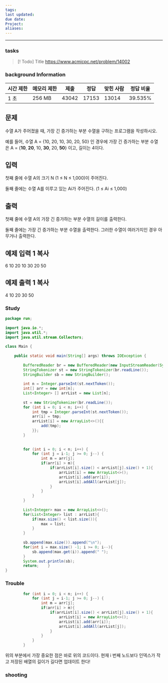 ```yaml
---
tags: 
last updated: 
due date: 
Project: 
aliases:
---
```

--- 
### tasks

> [! Todo] Title
> https://www.acmicpc.net/problem/14002

### background Information
|시간 제한|메모리 제한|제출|정답|맞힌 사람|정답 비율|
|---|---|---|---|---|---|
|1 초|256 MB|43042|17153|13014|39.535%|

## 문제

수열 A가 주어졌을 때, 가장 긴 증가하는 부분 수열을 구하는 프로그램을 작성하시오.

예를 들어, 수열 A = {10, 20, 10, 30, 20, 50} 인 경우에 가장 긴 증가하는 부분 수열은 A = {**10**, **20**, 10, **30**, 20, **50**} 이고, 길이는 4이다.

## 입력

첫째 줄에 수열 A의 크기 N (1 ≤ N ≤ 1,000)이 주어진다.

둘째 줄에는 수열 A를 이루고 있는 Ai가 주어진다. (1 ≤ Ai ≤ 1,000)

## 출력

첫째 줄에 수열 A의 가장 긴 증가하는 부분 수열의 길이를 출력한다.

둘째 줄에는 가장 긴 증가하는 부분 수열을 출력한다. 그러한 수열이 여러가지인 경우 아무거나 출력한다.

## 예제 입력 1 복사

6
10 20 10 30 20 50

## 예제 출력 1 복사

4
10 20 30 50


### Study

```java
package run;  
  
import java.io.*;  
import java.util.*;  
import java.util.stream.Collectors;  
  
class Main {  
  
    public static void main(String[] args) throws IOException {  
  
        BufferedReader br = new BufferedReader(new InputStreamReader(System.in));  
        StringTokenizer st = new StringTokenizer(br.readLine());  
        StringBuilder sb = new StringBuilder();  
  
        int n = Integer.parseInt(st.nextToken());  
        int[] arr = new int[n];  
        List<Integer> [] arrList = new List[n];  
  
        st = new StringTokenizer(br.readLine());  
        for (int i = 0; i < n; i++) {  
            int tmp = Integer.parseInt(st.nextToken());  
            arr[i] = tmp;  
            arrList[i] = new ArrayList<>(){{  
                add(tmp);  
            }};  
        }  
  
  
        for (int i = 0; i < n; i++) {  
            for (int j = i-1; j >= 0; j--) {  
                int m = arr[j];  
                if(arr[i] > m){  
                    if(arrList[i].size() < arrList[j].size() + 1){  
                        arrList[i] = new ArrayList<>();  
                        arrList[i].add(arr[i]);  
                        arrList[i].addAll(arrList[j]);  
                    }  
                }  
            }  
        }  
  
        List<Integer> max = new ArrayList<>();  
        for(List<Integer> list : arrList){  
            if(max.size() < list.size()){  
                max = list;  
            }  
        }  
          
        sb.append(max.size()).append("\n");  
        for(int i = max.size() -1; i >= 0; i--){  
            sb.append(max.get(i)).append(" ");  
        }  
        System.out.println(sb);  
        return;    }  
}

```

### Trouble

```java
        for (int i = 0; i < n; i++) {  
            for (int j = i-1; j >= 0; j--) {  
                int m = arr[j];  
                if(arr[i] > m){  
                    if(arrList[i].size() < arrList[j].size() + 1){  
                        arrList[i] = new ArrayList<>();  
                        arrList[i].add(arr[i]);  
                        arrList[i].addAll(arrList[j]);  
                    }  
                }  
            }  
        }  
```

위의 부분에서 가장 중요한 점은 바로 위의 코드이다. 현재 i 번째 노드보다 인덱스가 작고 저장된 배열의 길이가 길다면 업데이트 한다!



### shooting
